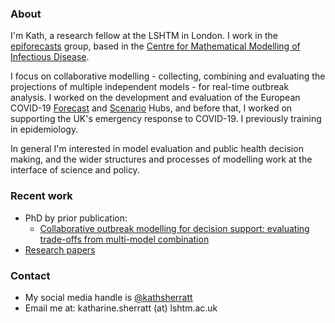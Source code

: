 ### About

I'm Kath, a research fellow at the LSHTM in London. I work in the [epiforecasts](https://epiforecasts.io/) group, based in the [Centre for Mathematical Modelling of Infectious Disease](https://www.lshtm.ac.uk/research/centres/centre-mathematical-modelling-infectious-diseases). 

I focus on collaborative modelling - collecting, combining and evaluating the projections of multiple independent models - for real-time outbreak analysis. I worked on the development and evaluation of the European COVID-19 [Forecast](https://covid19forecasthub.eu/) and [Scenario](https://covid19scenariohub.eu/) Hubs, and before that, I worked on supporting the UK's emergency response to COVID-19. I previously training in epidemiology. 

In general I'm interested in model evaluation and public health decision making, and the wider structures and processes of modelling work at the interface of science and policy.

### Recent work

- PhD by prior publication: 
  - [Collaborative outbreak modelling for decision support: evaluating trade-offs from multi-model combination](https://researchonline.lshtm.ac.uk/id/eprint/4674767/)
- [Research papers](https://scholar.google.com/citations?user=sX3wiBAAAAAJ&hl=en)

### Contact

- My social media handle is [@kathsherratt](https://twitter.com/kathsherratt)
- Email me at: katharine.sherratt (at) lshtm.ac.uk
